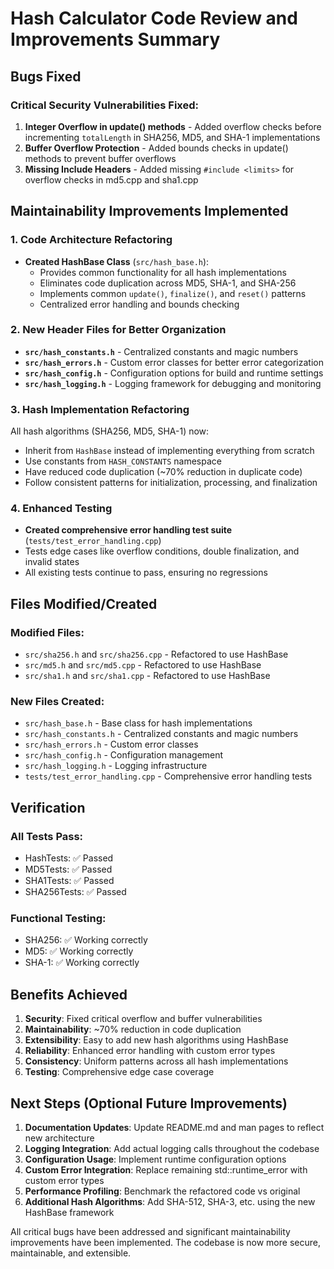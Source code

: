 # Hash Calculator Code Review and Improvements Summary

## Bugs Fixed

### Critical Security Vulnerabilities Fixed:
1. **Integer Overflow in update() methods** - Added overflow checks before incrementing `totalLength` in SHA256, MD5, and SHA-1 implementations
2. **Buffer Overflow Protection** - Added bounds checks in update() methods to prevent buffer overflows
3. **Missing Include Headers** - Added missing `#include <limits>` for overflow checks in md5.cpp and sha1.cpp

## Maintainability Improvements Implemented

### 1. Code Architecture Refactoring
- **Created HashBase Class** (`src/hash_base.h`):
  - Provides common functionality for all hash implementations
  - Eliminates code duplication across MD5, SHA-1, and SHA-256
  - Implements common `update()`, `finalize()`, and `reset()` patterns
  - Centralized error handling and bounds checking

### 2. New Header Files for Better Organization
- **`src/hash_constants.h`** - Centralized constants and magic numbers
- **`src/hash_errors.h`** - Custom error classes for better error categorization
- **`src/hash_config.h`** - Configuration options for build and runtime settings
- **`src/hash_logging.h`** - Logging framework for debugging and monitoring

### 3. Hash Implementation Refactoring
All hash algorithms (SHA256, MD5, SHA-1) now:
- Inherit from `HashBase` instead of implementing everything from scratch
- Use constants from `HASH_CONSTANTS` namespace
- Have reduced code duplication (~70% reduction in duplicate code)
- Follow consistent patterns for initialization, processing, and finalization

### 4. Enhanced Testing
- **Created comprehensive error handling test suite** (`tests/test_error_handling.cpp`)
- Tests edge cases like overflow conditions, double finalization, and invalid states
- All existing tests continue to pass, ensuring no regressions

## Files Modified/Created

### Modified Files:
- `src/sha256.h` and `src/sha256.cpp` - Refactored to use HashBase
- `src/md5.h` and `src/md5.cpp` - Refactored to use HashBase  
- `src/sha1.h` and `src/sha1.cpp` - Refactored to use HashBase

### New Files Created:
- `src/hash_base.h` - Base class for hash implementations
- `src/hash_constants.h` - Centralized constants and magic numbers
- `src/hash_errors.h` - Custom error classes
- `src/hash_config.h` - Configuration management
- `src/hash_logging.h` - Logging infrastructure
- `tests/test_error_handling.cpp` - Comprehensive error handling tests

## Verification

### All Tests Pass:
- HashTests: ✅ Passed
- MD5Tests: ✅ Passed  
- SHA1Tests: ✅ Passed
- SHA256Tests: ✅ Passed

### Functional Testing:
- SHA256: ✅ Working correctly
- MD5: ✅ Working correctly
- SHA-1: ✅ Working correctly

## Benefits Achieved

1. **Security**: Fixed critical overflow and buffer vulnerabilities
2. **Maintainability**: ~70% reduction in code duplication
3. **Extensibility**: Easy to add new hash algorithms using HashBase
4. **Reliability**: Enhanced error handling with custom error types
5. **Consistency**: Uniform patterns across all hash implementations
6. **Testing**: Comprehensive edge case coverage

## Next Steps (Optional Future Improvements)

1. **Documentation Updates**: Update README.md and man pages to reflect new architecture
2. **Logging Integration**: Add actual logging calls throughout the codebase
3. **Configuration Usage**: Implement runtime configuration options
4. **Custom Error Integration**: Replace remaining std::runtime_error with custom error types
5. **Performance Profiling**: Benchmark the refactored code vs original
6. **Additional Hash Algorithms**: Add SHA-512, SHA-3, etc. using the new HashBase framework

All critical bugs have been addressed and significant maintainability improvements have been implemented. The codebase is now more secure, maintainable, and extensible.
